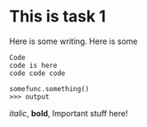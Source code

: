 # This is task 1

Here is some writing. Here is some 

```
Code
code is here
code code code

somefunc.something()
>>> output
```

*italic*, **bold**, Important stuff here!